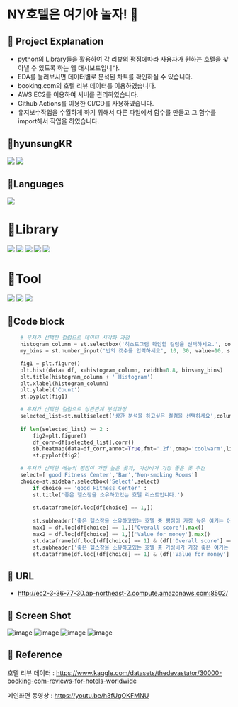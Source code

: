 # NY호텔은 여기야 놀자! 👀
## 📌 Project Explanation 
* python의 Library들을 활용하여 각 리뷰의 평점에따라 사용자가 원하는 호텔을 찾아낼 수 있도록 하는 웹 대시보드입니다.
* EDA를 눌러보시면 데이터별로 분석된 차트를 확인하실 수 있습니다.
* booking.com의 호텔 리뷰 데이터를 이용하였습니다.
* AWS EC2를 이용하여 서버를 관리하였습니다.
* Github Actions를 이용한 CI/CD를 사용하였습니다.
* 유지보수작업을 수월하게 하기 위해서 다른 파일에서 함수를 만들고 그 함수를 import해서 작업을 하였습니다.


## 📌hyunsungKR
<a href="https://github.com/hyunsungKR/"><img src="https://img.shields.io/badge/GitHub-181717?style=flat-square&logo=GitHub&logoColor=white"/></a> <a href="https://hyunsungstory.tistory.com/"><img src="https://img.shields.io/badge/Tistory-466BB0?style=flat-square&logo=Tistory&logoColor=white"/></a>

## 📌Languages
<img src="https://img.shields.io/badge/Python-3776AB?style=flat-square&logo=Python&logoColor=white"/>



# 📌Library
<img src="https://img.shields.io/badge/NumPy-013243?style=flat-square&logo=NumPy&logoColor=white"/> <img src="https://img.shields.io/badge/pandas-150458?style=flat-square&logo=pandas&logoColor=white"/> <img src="https://img.shields.io/badge/Streamlit-FF4B4B?style=flat-square&logo=Streamlit&logoColor=white"/> <img src="https://img.shields.io/badge/matplotlib.pyplot-40AEF0?style=flat-square&logo=&logoColor=white"/> <img src="https://img.shields.io/badge/Seaborn-006600?style=flat-square&logo=&logoColor=white"/> 

# 📌Tool
<img src="https://img.shields.io/badge/Visual Studio Code-007ACC?style=flat-square&logo=Visual Studio Code&logoColor=white"/> <img src="https://img.shields.io/badge/Anaconda-44A833?style=flat-square&logo=Anaconda&logoColor=white"/> <img src="https://img.shields.io/badge/Amazon AWS-232F3E?style=flat-square&logo=Amazon AWS&logoColor=white"/>

## 📌Code block
```python
    # 유저가 선택한 컬럼으로 데이터 시각화 과정
    histogram_column = st.selectbox('히스토그램 확인할 컬럼을 선택하세요.', column_list)
    my_bins = st.number_input('빈의 갯수를 입력하세요', 10, 30, value=10, step=1)

    fig1 = plt.figure()
    plt.hist(data= df, x=histogram_column, rwidth=0.8, bins=my_bins)
    plt.title(histogram_column + ' Histogram')
    plt.xlabel(histogram_column)
    plt.ylabel('Count')
    st.pyplot(fig1)
```
```python
    # 유저가 선택한 컬럼으로 상관관계 분석과정
    selected_list=st.multiselect('상관 분석을 하고싶은 컬럼을 선택하세요',column_list)
    
    if len(selected_list) >= 2 :
        fig2=plt.figure()
        df_corr=df[selected_list].corr()
        sb.heatmap(data=df_corr,annot=True,fmt='.2f',cmap='coolwarm',linewidths=0.5)
        st.pyplot(fig2)
```
```python
    # 유저가 선택한 메뉴의 평점이 가장 높은 곳과, 가성비가 가장 좋은 곳 추천
    select=['good Fitness Center','Bar','Non-smoking Rooms']
    choice=st.sidebar.selectbox('Select',select)
        if choice == 'good Fitness Center' :
        st.title('좋은 헬스장을 소유하고있는 호텔 리스트입니다.')
        
        st.dataframe(df.loc[df[choice] == 1,])
        
        st.subheader('좋은 헬스장을 소유하고있는 호텔 중 평점이 가장 높은 여기는 어때요?')
        max1 = df.loc[df[choice] == 1,]['Overall score'].max()
        max2 = df.loc[df[choice] == 1,]['Value for money'].max()
        st.dataframe(df.loc[(df[choice] == 1) & (df['Overall score'] == max1),])
        st.subheader('좋은 헬스장을 소유하고있는 호텔 중 가성비가 가장 좋은 여기는 어때요?')
        st.dataframe(df.loc[(df[choice] == 1) & (df['Value for money'] == max2),])
```

## 📌 URL
  - http://ec2-3-36-77-30.ap-northeast-2.compute.amazonaws.com:8502/

## 📌 Screen Shot
![image](https://user-images.githubusercontent.com/120348500/207800332-72945408-0875-4355-9b2f-90450b909d34.png)
![image](https://user-images.githubusercontent.com/120348500/207800402-d3d495ae-9ea0-43de-afa7-552a92081c5f.png)
![image](https://user-images.githubusercontent.com/120348500/207800476-e78001d3-a893-4aeb-b799-1f7d96e44b47.png)
![image](https://user-images.githubusercontent.com/120348500/207800570-490bc326-57f0-46ab-9c0f-ba4700d89767.png)


## 📌 Reference

호텔 리뷰 데이터 : https://www.kaggle.com/datasets/thedevastator/30000-booking-com-reviews-for-hotels-worldwide

메인화면 동영상 : https://youtu.be/h3fUgOKFMNU

